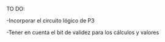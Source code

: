 
TO DO:

-Incorporar el circuito lógico de P3

-Tener en cuenta el bit de validez para los cálculos y valores
